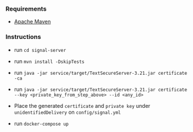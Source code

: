 ### Requirements

- [Apache Maven](https://maven.apache.org/download.cgi)

### Instructions

- run `cd signal-server`

- run `mvn install -DskipTests`

- run `java -jar service/target/TextSecureServer-3.21.jar certificate -ca`

- run `java -jar service/target/TextSecureServer-3.21.jar certificate --key <private_key_from_step_above> --id <any_id>`

- Place the generated `certificate` and `private key` under `unidentifiedDelivery` on `config/signal.yml`

- run `docker-compose up`
